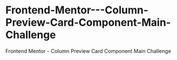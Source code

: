 # Frontend-Mentor---Column-Preview-Card-Component-Main-Challenge
Frontend Mentor - Column Preview Card Component Main Challenge
